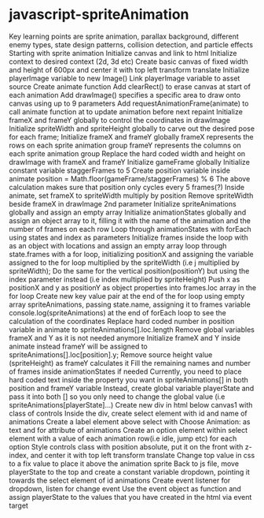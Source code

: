 # javascript-spriteAnimation

Key learning points are sprite animation, parallax background, different enemy types, state design patterns, collision detection, and particle effects
Starting with sprite animation
Initialize canvas and link to html
Initialize context to desired context (2d, 3d etc)
Create basic canvas of fixed width and height of 600px and center it with top left transform translate
Initialize playerImage variable to new Image()
Link playerImage variable to asset source
Create animate function
Add clearRect() to erase canvas at start of each animation
Add drawImage() specifies a specific area to draw onto canvas using up to 9 parameters
Add requestAnimationFrame(animate) to call animate function at to update animation before next repaint
Initialize frameX and frameY globally to control the coordinates in drawImage
Initialize spriteWidth and spriteHeight globally to carve out the desired pose for each frame;
Initialize frameX and frameY globally
frameX represents the rows on each sprite animation group
frameY represents the columns on each sprite animation group
Replace the hard coded width and height on drawImage with frameX and frameY
Initialize gameFrame globally
Initialize constant variable staggerFrames to 5
Create position variable inside animate
position = Math.floor(gameFrame/staggerFrames) % 6
The above calculation makes sure that position only cycles every 5 frames(?)
Inside animate, set frameX to spriteWidth multiply by position
Remove spriteWidth beside frameX in drawImage 2nd parameter
Initialize spriteAnimations globally and assign an empty array
Initialize animationStates globally and assign an object array to it, filling it with the name of the animation and the number of frames on each row
Loop through animationStates with forEach using states and index as parameters
Initialize frames inside the loop with as an object with locations and assign an empty array
loop through state.frames with a for loop, initializing positionX and assigning the variable assigned to the for loop multiplied by the spriteWidth (i.e j multiplied by spriteWidth);
Do the same for the vertical position(positionY) but using the index parameter instead (i.e index multiplied by spriteHeight)
Push x as positionX and y as positionY as object properties into frames.loc array in the for loop
Create new key value pair at the end of the for loop using empty array spriteAnimations, passing state.name, assigning it to frames variable
console.log(spriteAnimations) at the end of forEach loop to see the calculation of the coordinates
Replace hard coded number in position variable in animate to spriteAnimations[].loc.length
Remove global variables frameX and Y as it is not needed anymore
Initialize frameX and Y inside animate instead
frameY will be assigned to spriteAnimations[].loc[position].y;
Remove source height value (spriteHeight) as frameY calculates it
Fill the remaining names and number of frames inside animationStates if needed
Currently, you need to place hard coded text inside the property you want in spriteAnimations[] in both position and frameY variable
Instead, create global variable playerState and pass it into both [] so you only need to change the global value (i.e spriteAnimations[playerState]...)
Create new div in html below canvas1 with class of controls
Inside the div, create select element with id and name of animations
Create a label element above select with Choose Animation: as text and for attribute of animations
Create an option element within select element with a value of each animation row(i.e idle, jump etc) for each option
Style controls class with position absolute, put it on the front with z-index, and center it with top left transform translate
Change top value in css to a fix value to place it above the animation sprite
Back to js file, move playerState to the top and create a constant variable dropdown, pointing it towards the select element of id animations
Create event listener for dropdown, listen for change event
Use the event object as function and assign playerState to the values that you have created in the html via event target

